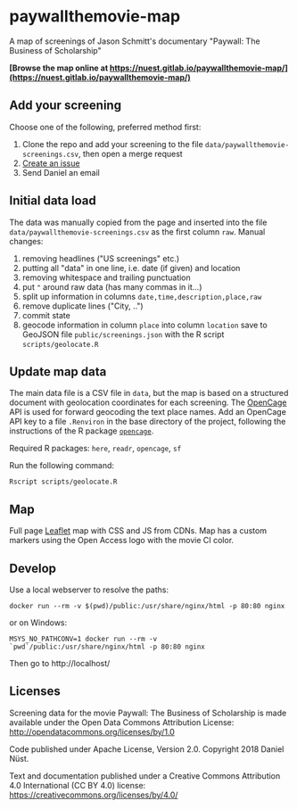 # paywallthemovie-map

A map of screenings of Jason Schmitt's documentary "Paywall: The Business of Scholarship"

**[Browse the map online at https://nuest.gitlab.io/paywallthemovie-map/](https://nuest.gitlab.io/paywallthemovie-map/)**

## Add your screening

Choose one of the following, preferred method first:

1. Clone the repo and add your screening to the file `data/paywallthemovie-screenings.csv`, then open a merge request
1. [Create an issue](https://gitlab.com/nuest/paywallthemovie-map/issues)
1. Send Daniel an email

## Initial data load

The data was manually copied from the page and inserted into the file `data/paywallthemovie-screenings.csv` as the first column `raw`.
Manual changes:

1. removing headlines ("US screenings" etc.)
1. putting all "data" in one line, i.e. date (if given) and location
1. removing whitespace and trailing punctuation
1. put `"` around raw data (has many commas in it...)
1. split up information in columns `date,time,description,place,raw`
1. remove duplicate lines ("City, ..")
1. commit state
1. geocode information in column `place` into column `location` save to GeoJSON file `public/screenings.json` with the R script `scripts/geolocate.R`

## Update map data

The main data file is a CSV file in `data`, but the map is based on a structured document with geolocation coordinates for each screening.
The [OpenCage](https://opencagedata.com) API is used for forward geocoding the text place names.
Add an OpenCage API key to a file `.Renviron` in the base directory of the project, following the instructions of the R package [`opencage`](https://github.com/ropensci/opencage).

Required R packages: `here`, `readr`, `opencage`, `sf`

Run the following command:

```
Rscript scripts/geolocate.R
```

## Map

Full page [Leaflet](https://leafletjs.com/) map with CSS and JS from CDNs.
Map has a custom markers using the Open Access logo with the movie CI color.

## Develop

Use a local webserver to resolve the paths:

```
docker run --rm -v $(pwd)/public:/usr/share/nginx/html -p 80:80 nginx
```

or on Windows:

```
MSYS_NO_PATHCONV=1 docker run --rm -v `pwd`/public:/usr/share/nginx/html -p 80:80 nginx
```

Then go to http://localhost/

## Licenses

Screening data for the movie Paywall: The Business of Scholarship is made available under the Open Data Commons Attribution License: http://opendatacommons.org/licenses/by/1.0

Code published under Apache License, Version 2.0. Copyright 2018 Daniel Nüst.

Text and documentation published under a Creative Commons Attribution 4.0 International (CC BY 4.0) license: https://creativecommons.org/licenses/by/4.0/
